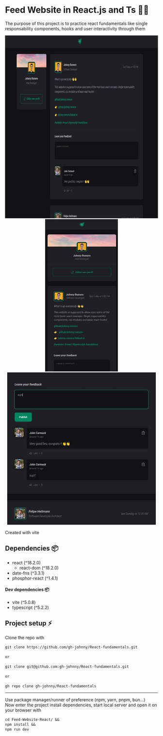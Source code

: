 # Feed Website in React.js and Ts 🚀🚀 
The purpose of this project is to practice react fundamentals like single responsability components, hooks and user interactivity through them

<img width="800" height="600" src="https://raw.githubusercontent.com/gh-johnny/Feed-Website-React/development/docs/rocket-react-fundamentals0.jpeg" alt="App printscreen">
<div style="text-align: center;">
    <img width="240" height="500" src="https://raw.githubusercontent.com/gh-johnny/Feed-Website-React/development/docs/rocket-react-fundamentals1.jpeg" alt="App printscreen">
    <img width="490" height="500" src="https://raw.githubusercontent.com/gh-johnny/Feed-Website-React/development/docs/rocket-react-fundamentals2.jpeg" alt="App printscreen">
</div>

Created with vite
## Dependencies 📦
- react (^18.2.0)
    - react-dom (^18.2.0)
- date-fns (^3.3.1)
- phosphor-react (^1.4.1)

#### Dev dependencies 📦
- vite (^5.0.8)
- typescript (^5.2.2)

## Project setup ⚡

Clone the repo with
```
git clone https://github.com/gh-johnny/React-fundamentals.git

or

git clone git@github.com:gh-johnny/React-fundamentals.git

or

gh repo clone gh-johnny/React-fundamentals
```
---

Use package manager/runner of preference (npm, yarn, pnpm, bun...) <br>
Now enter the project install dependencies, start local server and open it on your browser with
```
cd Feed-Website-React/ &&
npm install &&
npm run dev
```
